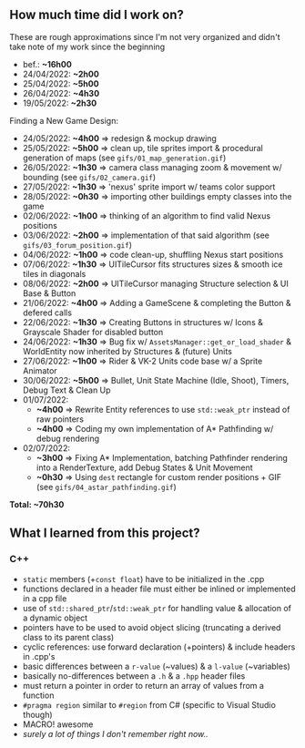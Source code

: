 ## How much time did I work on?
These are rough approximations since I'm not very organized and didn't take note of my work since the beginning
+ bef.: **~16h00**
+ 24/04/2022: **~2h00**
+ 25/04/2022: **~5h00**
+ 26/04/2022: **~4h30**
+ 19/05/2022: **~2h30**

Finding a New Game Design:
+ 24/05/2022: **~4h00** => redesign & mockup drawing
+ 25/05/2022: **~5h00** => clean up, tile sprites import & procedural generation of maps (see `gifs/01_map_generation.gif`)
+ 26/05/2022: **~1h30** => camera class managing zoom & movement w/ bounding (see `gifs/02_camera.gif`)
+ 27/05/2022: **~1h30** => 'nexus' sprite import w/ teams color support
+ 28/05/2022: **~0h30** => importing other buildings empty classes into the game
+ 02/06/2022: **~1h00** => thinking of an algorithm to find valid Nexus positions
+ 03/06/2022: **~2h00** => implementation of that said algorithm (see `gifs/03_forum_position.gif`)
+ 04/06/2022: **~1h00** => code clean-up, shuffling Nexus start positions
+ 07/06/2022: **~1h30** => UITileCursor fits structures sizes & smooth ice tiles in diagonals
+ 08/06/2022: **~2h00** => UITileCursor managing Structure selection & UI Base & Button
+ 21/06/2022: **~4h00** => Adding a GameScene & completing the Button & defered calls
+ 22/06/2022: **~1h30** => Creating Buttons in structures w/ Icons & Grayscale Shader for disabled button
+ 24/06/2022: **~1h30** => Bug fix w/ `AssetsManager::get_or_load_shader` & WorldEntity now inherited by Structures & (future) Units
+ 27/06/2022: **~1h00** => Rider & VK-2 Units code base w/ a Sprite Animator
+ 30/06/2022: **~5h00** => Bullet, Unit State Machine (Idle, Shoot), Timers, Debug Text & Clean Up
+ 01/07/2022:
	+ **~4h00** => Rewrite Entity references to use `std::weak_ptr` instead of raw pointers
	+ **~4h00** => Coding my own implementation of A* Pathfinding w/ debug rendering
+ 02/07/2022:
	+ **~3h00** => Fixing A* Implementation, batching Pathfinder rendering into a RenderTexture, add Debug States & Unit Movement
	+ **~0h30** => Using `dest` rectangle for custom render positions + GIF (see `gifs/04_astar_pathfinding.gif`)

**Total: ~70h30**

## What I learned from this project?
### C++
+ `static` members (+`const float`) have to be initialized in the .cpp
+ functions declared in a header file must either be inlined or implemented in a cpp file
+ use of `std::shared_ptr`/`std::weak_ptr` for handling value & allocation of a dynamic object
+ pointers have to be used to avoid object slicing (truncating a derived class to its parent class)
+ cyclic references: use forward declaration (+pointers) & include headers in .cpp's
+ basic differences between a `r-value` (~values) & a `l-value` (~variables)
+ basically no-differences between a `.h` & a `.hpp` header files
+ must return a pointer in order to return an array of values from a function
+ `#pragma region` similar to `#region` from C# (specific to Visual Studio though)
+ MACRO! awesome
+ *surely a lot of things I don't remember right now..*